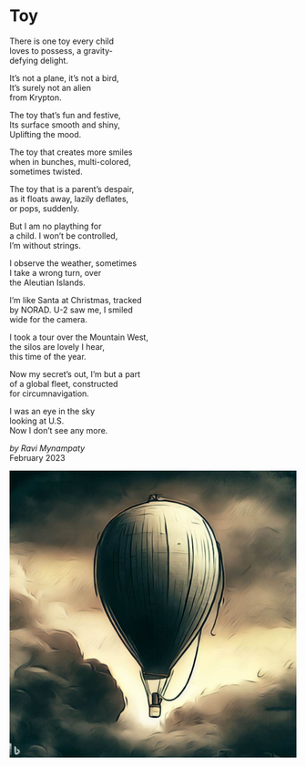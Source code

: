 # Toy

There is one toy every child  
loves to possess, a gravity-   
defying delight.  

It’s not a plane, it’s not a bird,  
It’s surely not an alien  
from Krypton.  

The toy that’s fun and festive,  
Its surface smooth and shiny,  
Uplifting the mood.   

The toy that creates more smiles  
when in bunches, multi-colored,  
sometimes twisted.  

The toy that is a parent’s despair,  
as it floats away, lazily deflates,   
or pops, suddenly.   

But I am no plaything for  
a child. I won’t be controlled,  
I’m without strings.  

I observe the weather, sometimes  
I take a wrong turn, over  
the Aleutian Islands.  

I’m like Santa at Christmas, tracked  
by NORAD. U-2 saw me, I smiled   
wide for the camera.  

I took a tour over the Mountain West,   
the silos are lovely I hear,  
this time of the year.  

Now my secret’s out, I’m but a part  
of a global fleet, constructed   
for circumnavigation.  

I was an eye in the sky  
looking at U.S.  
Now I don’t see any more.  

_by Ravi Mynampaty_  
February 2023  

<img src="assets/images/balloon1.jpeg" alt="Spy Balloon" title="Spy Balloon">
